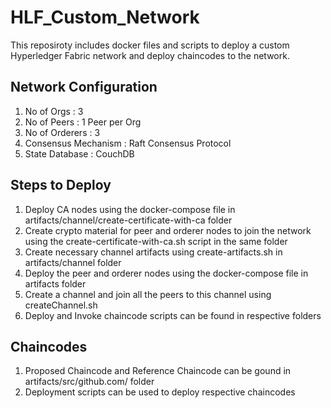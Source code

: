 # HLF_Custom_Network

This reposiroty includes docker files and scripts to deploy a custom Hyperledger Fabric network and deploy chaincodes to the network.

## Network Configuration

1. No of Orgs : 3  
2. No of Peers : 1 Peer per Org  
3. No of Orderers : 3  
4. Consensus Mechanism : Raft Consensus Protocol  
5. State Database : CouchDB  

## Steps to Deploy

1. Deploy CA nodes using the docker-compose file in artifacts/channel/create-certificate-with-ca folder
2. Create crypto material for peer and orderer nodes to join the network using the create-certificate-with-ca.sh script in the same folder
3. Create necessary channel artifacts using create-artifacts.sh in artifacts/channel folder
4. Deploy the peer and orderer nodes using the docker-compose file in artifacts folder
5. Create a channel and join all the peers to this channel using createChannel.sh
6. Deploy and Invoke chaincode scripts can be found in respective folders


## Chaincodes

1. Proposed Chaincode and Reference Chaincode can be gound in artifacts/src/github.com/ folder
2. Deployment scripts can be used to deploy respective chaincodes
